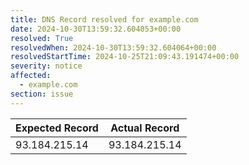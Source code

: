 ```yaml
---
title: DNS Record resolved for example.com
date: 2024-10-30T13:59:32.604053+00:00
resolved: True
resolvedWhen: 2024-10-30T13:59:32.604064+00:00
resolvedStartTime: 2024-10-25T21:09:43.191474+00:00
severity: notice
affected:
  - example.com
section: issue
---
```


| Expected Record  | Actual Record  |
|------------------|----------------|
| 93.184.215.14 | 93.184.215.14 |
